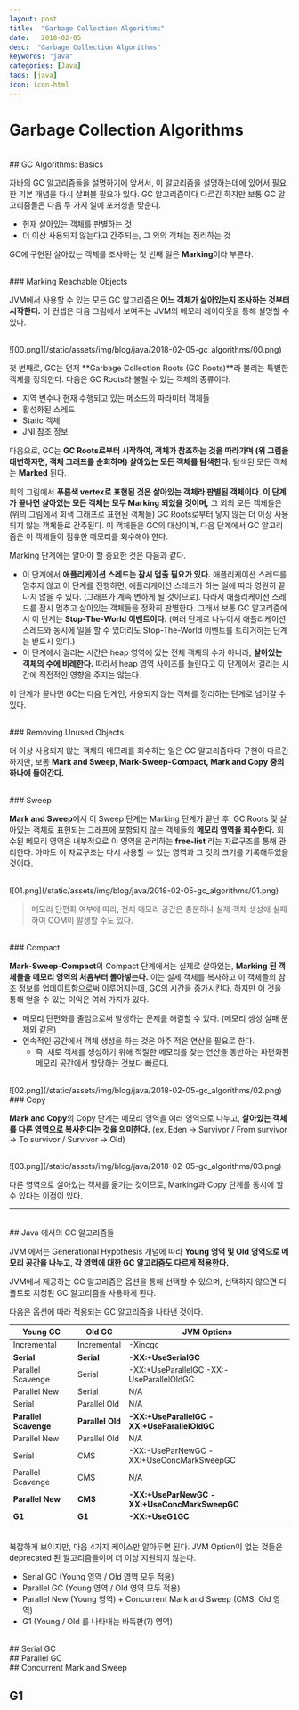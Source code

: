 ```yaml
---
layout: post
title:  "Garbage Collection Algorithms"
date:   2018-02-05
desc:  "Garbage Collection Algorithms"
keywords: "java"
categories: [Java]
tags: [java]
icon: icon-html
---
```


# Garbage Collection Algorithms

<br>
## GC Algorithms: Basics

자바의 GC 알고리즘들을 설명하기에 앞서서, 이 알고리즘을 설명하는데에 있어서 필요한 기본 개념을 다시 살펴볼 필요가 있다. GC 알고리즘마다 다르긴 하지만 보통 GC 알고리즘들은 다음 두 가지 일에 포커싱을 맞춘다.

* 현재 살아있는 객체를 판별하는 것
* 더 이상 사용되지 않는다고 간주되는, 그 외의 객체는 정리하는 것

GC에 구현된 살아있는 객체를 조사하는 첫 번째 일은 **Marking**이라 부른다.

<br>
### Marking Reachable Objects

JVM에서 사용할 수 있는 모든 GC 알고리즘은 **어느 객체가 살아있는지 조사하는 것부터 시작한다.** 이 컨셉은 다음 그림에서 보여주는 JVM의 메모리 레이아웃을 통해 설명할 수 있다.

<br>
![00.png](/static/assets/img/blog/java/2018-02-05-gc_algorithms/00.png)

첫 번째로, GC는 먼저 **Garbage Collection Roots (GC Roots)**라 불리는 특별한 객체를 정의한다. 다음은 GC Roots라 불릴 수 있는 객체의 종류이다.

* 지역 변수나 현재 수행되고 있는 메소드의 파라미터 객체들
* 활성화된 스레드
* Static 객체
* JNI 참조 정보

다음으로, GC는 **GC Roots로부터 시작하여, 객체가 참조하는 것을 따라가며 (위 그림을 대변하자면, 객체 그래프를 순회하며) 살아있는 모든 객체를 탐색한다.** 탐색된 모든 객체는 **Marked** 된다.

위의 그림에서 **푸른색 vertex로 표현된 것은 살아있는 객체라 판별된 객체이다. 이 단계가 끝나면 살아있는 모든 객체는 모두 Marking 되었을 것이며,** 그 외의 모든 객체들은 (위의 그림에서 회색 그래프로 표현된 객체들) GC Roots로부터 닿지 않는 더 이상 사용되지 않는 객체들로 간주된다. 이 객체들은 GC의 대상이며, 다음 단계에서 GC 알고리즘은 이 객체들이 점유한 메모리를 회수해야 한다.

Marking 단계에는 알아야 할 중요한 것은 다음과 같다.

* 이 단계에서 **애플리케이션 스레드는 잠시 멈출 필요가 있다.** 애플리케이션 스레드를 멈추지 않고 이 단계를 진행하면, 애플리케이션 스레드가 하는 일에 따라 영원히 끝나지 않을 수 있다. (그래프가 계속 변하게 될 것이므로). 따라서 애플리케이션 스레드를 잠시 멈추고 살아있는 객체들을 정확히 판별한다. 그래서 보통 GC 알고리즘에서 이 단계는 **Stop-The-World 이벤트이다.** (여러 단계로 나누어서 애플리케이션 스레드와 동시에 일을 할 수 있더라도 Stop-The-World 이벤트를 트리거하는 단계는 반드시 있다.)
* 이 단계에서 걸리는 시간은 heap 영역에 있는 전체 객체의 수가 아니라, **살아있는 객체의 수에 비례한다.** 따라서 heap 영역 사이즈를 늘린다고 이 단계에서 걸리는 시간에 직접적인 영향을 주지는 않는다.

이 단계가 끝나면 GC는 다음 단계인, 사용되지 않는 객체를 정리하는 단계로 넘어갈 수 있다.

<br>
### Removing Unused Objects

더 이상 사용되지 않는 객체의 메모리를 회수하는 일은 GC 알고리즘마다 구현이 다르긴 하지만, 보통 **Mark and Sweep, Mark-Sweep-Compact, Mark and Copy 중의 하나에 들어간다.**

<br>
### Sweep

**Mark and Sweep**에서 이 Sweep 단계는 Marking 단계가 끝난 후, GC Roots 및 살아있는 객체로 표현되는 그래프에 포함되지 않는 객체들의 **메모리 영역을 회수한다.** 회수된 메모리 영역은 내부적으로 이 영역을 관리하는 **free-list** 라는 자료구조를 통해 관리한다. 아마도 이 자료구조는 다시 사용할 수 있는 영역과 그 것의 크기를 기록해두었을 것이다.

<br>
![01.png](/static/assets/img/blog/java/2018-02-05-gc_algorithms/01.png)

> 메모리 단편화 여부에 따라, 전체 메모리 공간은 충분하나 실제 객체 생성에 실패하여 OOM이 발생할 수도 있다.

<br>
### Compact

**Mark-Sweep-Compact**의 Compact 단계에서는 실제로 살아있는, **Marking 된 객체들을 메모리 영역의 처음부터 몰아넣는다.** 이는 실제 객체를 복사하고 이 객체들의 참조 정보를 업데이트함으로써 이루어지는데, GC의 시간을 증가시킨다. 하지만 이 것을 통해 얻을 수 있는 이익은 여러 가지가 있다.

* 메모리 단편화를 줄임으로써 발생하는 문제를 해결할 수 있다. (메모리 생성 실패 문제와 같은)
* 연속적인 공간에서 객체 생성을 하는 것은 아주 적은 연산을 필요로 한다.
    * 즉, 새로 객체를 생성하기 위해 적절한 메모리를 찾는 연산을 동반하는 파편화된 메모리 공간에서 할당하는 것보다 빠르다.

<br>
![02.png](/static/assets/img/blog/java/2018-02-05-gc_algorithms/02.png)

<br>
### Copy

**Mark and Copy**의 Copy 단계는 메모리 영역을 여러 영역으로 나누고, **살아있는 객체를 다른 영역으로 복사한다는 것을 의미한다.** 
(ex. Eden -> Survivor / From survivor -> To survivor / Survivor -> Old)

<br>
![03.png](/static/assets/img/blog/java/2018-02-05-gc_algorithms/03.png)

다른 영역으로 살아있는 객체를 옮기는 것이므로, Marking과 Copy 단계를 동시에 할 수 있다는 이점이 있다.

---

<br>
## Java 에서의 GC 알고리즘들

JVM 에서는 Generational Hypothesis 개념에 따라 **Young 영역 및 Old 영역으로 메모리 공간을 나누고, 각 영역에 대한 GC 알고리즘도 다르게 적용한다.**

JVM에서 제공하는 GC 알고리즘은 옵션을 통해 선택할 수 있으며, 선택하지 않으면 디폴트로 지정된 GC 알고리즘을 사용하게 된다.

다음은 옵션에 따라 적용되는 GC 알고리즘을 나타낸 것이다.

| Young GC | Old GC | JVM Options |
| --- | --- | --- |
| Incremental | Incremental | -Xincgc |
| **Serial** | **Serial** | **-XX:+UseSerialGC** |
| Parallel Scavenge | Serial | -XX:+UseParallelGC -XX:-UseParallelOldGC |
| Parallel New | Serial | N/A |
| Serial | Parallel Old | N/A |
| **Parallel Scavenge** | **Parallel Old** | **-XX:+UseParallelGC -XX:+UseParallelOldGC** |
| Parallel New | Parallel Old | N/A |
| Serial | CMS | -XX:-UseParNewGC -XX:+UseConcMarkSweepGC |
| Parallel Scavenge | CMS | N/A |
| **Parallel New** | **CMS** | **-XX:+UseParNewGC -XX:+UseConcMarkSweepGC** |
| **G1** | **G1** | **-XX:+UseG1GC** |

<br>
복잡하게 보이지만, 다음 4가지 케이스만 알아두면 된다. JVM Option이 없는 것들은 deprecated 된 알고리즘들이며 더 이상 지원되지 않는다.

* Serial GC (Young 영역 / Old 영역 모두 적용)
* Parallel GC (Young 영역 / Old 영역 모두 적용)
* Parallel New (Young 영역) + Concurrent Mark and Sweep (CMS, Old 영역)
* G1 (Young / Old 를 나타내는 바둑판(?) 영역)

<br>
## Serial GC

<br>
## Parallel GC

<br>
## Concurrent Mark and Sweep

## G1